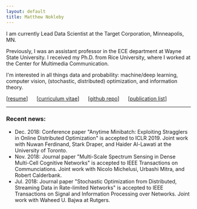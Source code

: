 ```yaml
---
layout: default
title: Matthew Nokleby
---
```


I am currently Lead Data Scientist at the Target Corporation, Minneapolis, MN.

Previously, I was an assistant professor in the ECE department at Wayne State University. I received my Ph.D. from Rice University, where I worked at the Center for Multimedia Communication.

I'm interested in all things data and probability: machine/deep learning, computer vision, (stochastic, distributed) optimization, and information theory.

[[resume](resume.pdf)] &nbsp;&nbsp;&nbsp;&nbsp; [[curriculum vitae](cv.pdf)] &nbsp;&nbsp;&nbsp;&nbsp; [[github repo](https://github.com/docnok)] &nbsp;&nbsp;&nbsp;&nbsp; [[publication list](publications.html)]

---

### Recent news:
- Dec. 2018: Conference paper "Anytime Minibatch: Exploiting Stragglers in Online Distributed Optimization" is accepted to ICLR 2019. Joint work with Nuwan Ferdinand, Stark Draper, and Haider Al-Lawati at the University of Toronto.
- Nov. 2018: Journal paper "Multi-Scale Spectrum Sensing in Dense Multi-Cell Cognitive Networks" is accepted to IEEE Transactions on Communciations. Joint work with Nicolo Michelusi, Urbashi Mitra, and Robert Calderbank.
- Jul. 2018: Journal paper "Stochastic Optimization from Distributed, Streaming Data in Rate-limited Networks" is accepted to IEEE Transactions on Signal and Information Processing over Networks. Joint work with Waheed U. Bajwa at Rutgers.
